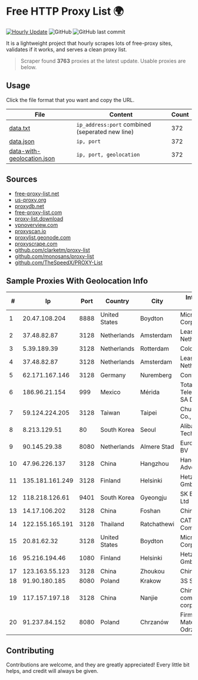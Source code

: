 
# Free HTTP Proxy List 🌍

[![Hourly Update](https://github.com/mertguvencli/http-proxy-list/actions/workflows/main.yml/badge.svg?branch=main)](https://github.com/mertguvencli/http-proxy-list/actions/workflows/main.yml)
![GitHub](https://img.shields.io/github/license/mertguvencli/http-proxy-list)
![GitHub last commit](https://img.shields.io/github/last-commit/mertguvencli/http-proxy-list)

It is a lightweight project that hourly scrapes lots of free-proxy sites, validates if it works, and serves a clean proxy list.


> Scraper found **3763** proxies at the latest update. Usable proxies are below.

## Usage

Click the file format that you want and copy the URL.


|File|Content|Count|
|----|-------|-----|
|[data.txt](https://raw.githubusercontent.com/mertguvencli/http-proxy-list/main/proxy-list/data.txt)|`ip_address:port` combined (seperated new line)|372|
|[data.json](https://raw.githubusercontent.com/mertguvencli/http-proxy-list/main/proxy-list/data.json)|`ip, port`|372|
|[data-with-geolocation.json](https://raw.githubusercontent.com/mertguvencli/http-proxy-list/main/proxy-list/data-with-geolocation.json)|`ip, port, geolocation`|372|

## Sources

* [free-proxy-list.net](https://free-proxy-list.net)
* [us-proxy.org](https://www.us-proxy.org)
* [proxydb.net](http://proxydb.net)
* [free-proxy-list.com](https://free-proxy-list.com/?page=&port=&type%5B%5D=http&type%5B%5D=https&up_time=0&search=Search)
* [proxy-list.download](https://www.proxy-list.download/HTTP)
* [vpnoverview.com](https://vpnoverview.com/privacy/anonymous-browsing/free-proxy-servers)
* [proxyscan.io](https://www.proxyscan.io)
* [proxylist.geonode.com](https://proxylist.geonode.com/api/proxy-list?limit=300&page=1&sort_by=lastChecked&sort_type=desc&protocols=http,https)
* [proxyscrape.com](https://api.proxyscrape.com/v2/?request=displayproxies&protocol=http&timeout=10000&country=all&ssl=all&anonymity=all)
* [github.com/clarketm/proxy-list](https://raw.githubusercontent.com/clarketm/proxy-list/master/proxy-list-raw.txt)
* [github.com/monosans/proxy-list](https://raw.githubusercontent.com/monosans/proxy-list/main/proxies/http.txt)
* [github.com/TheSpeedX/PROXY-List](https://raw.githubusercontent.com/TheSpeedX/PROXY-List/master/http.txt)


## Sample Proxies With Geolocation Info

|#|Ip|Port|Country|City|Internet Service Provider|
|-|--|----|-------|----|-------------------------|
|1|20.47.108.204|8888|United States|Boydton|Microsoft Corporation|
|2|37.48.82.87|3128|Netherlands|Amsterdam|LeaseWeb Netherlands B.V.|
|3|5.39.189.39|3128|Netherlands|Rotterdam|ColoCenter b.v.|
|4|37.48.82.87|3128|Netherlands|Amsterdam|LeaseWeb Netherlands B.V.|
|5|62.171.167.146|3128|Germany|Nuremberg|Contabo GmbH|
|6|186.96.21.154|999|Mexico|Mérida|Total Play Telecomunicaciones SA De CV|
|7|59.124.224.205|3128|Taiwan|Taipei|Chunghwa Telecom Co., Ltd.|
|8|8.213.129.51|80|South Korea|Seoul|Alibaba (US) Technology Co., Ltd.|
|9|90.145.29.38|8080|Netherlands|Almere Stad|Eurofiber Nederland BV|
|10|47.96.226.137|3128|China|Hangzhou|Hangzhou Alibaba Advertising Co|
|11|135.181.161.249|3128|Finland|Helsinki|Hetzner Online GmbH|
|12|118.218.126.61|9401|South Korea|Gyeongju|SK Broadband Co Ltd|
|13|14.17.106.202|3128|China|Foshan|Chinanet|
|14|122.155.165.191|3128|Thailand|Ratchathewi|CAT Telecom Public Company Limited|
|15|20.81.62.32|3128|United States|Boydton|Microsoft Corporation|
|16|95.216.194.46|1080|Finland|Helsinki|Hetzner Online GmbH|
|17|123.163.55.123|3128|China|Zhoukou|Chinanet|
|18|91.90.180.185|8080|Poland|Krakow|3S S.A. LIR|
|19|117.157.197.18|3128|China|Nanjie|China Mobile communications corporation|
|20|91.237.84.152|8080|Poland|Chrzanów|Firma VICTOR Mateusz Odrzywolek|



## Contributing

Contributions are welcome, and they are greatly appreciated! Every
little bit helps, and credit will always be given.

